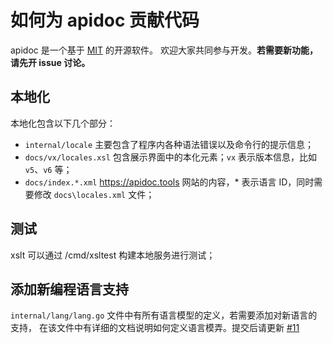 # 如何为 apidoc 贡献代码

apidoc 是一个基于 [MIT](https://opensource.org/licenses/MIT) 的开源软件。
欢迎大家共同参与开发。**若需要新功能，请先开 issue 讨论。**



## 本地化

本地化包含以下几个部分：
- `internal/locale` 主要包含了程序内各种语法错误以及命令行的提示信息；
- `docs/vx/locales.xsl` 包含展示界面中的本化元素；`vx` 表示版本信息，比如 `v5`、`v6` 等；
- `docs/index.*.xml` https://apidoc.tools 网站的内容，* 表示语言 ID，同时需要修改 `docs\locales.xml` 文件；


## 测试

xslt 可以通过 /cmd/xsltest 构建本地服务进行测试；


## 添加新编程语言支持

`internal/lang/lang.go` 文件中有所有语言模型的定义，若需要添加对新语言的支持，
在该文件中有详细的文档说明如何定义语言模弄。提交后请更新
[#11](https://github.com/caixw/apidoc/issues/11)
